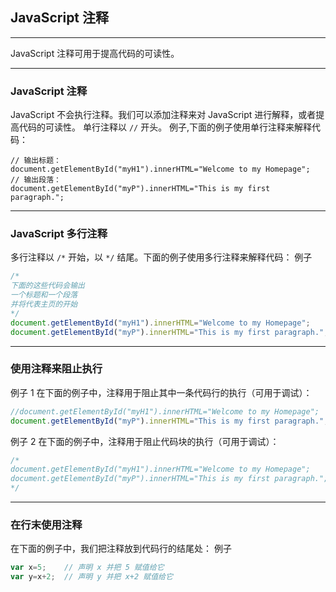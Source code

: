 ## JavaScript 注释

---

JavaScript 注释可用于提高代码的可读性。

---

### JavaScript 注释
JavaScript 不会执行注释。我们可以添加注释来对 JavaScript 进行解释，或者提高代码的可读性。
单行注释以 `//` 开头。
例子,下面的例子使用单行注释来解释代码：
```javasript
// 输出标题：
document.getElementById("myH1").innerHTML="Welcome to my Homepage";
// 输出段落：
document.getElementById("myP").innerHTML="This is my first paragraph.";
```

---

### JavaScript 多行注释

多行注释以 `/*` 开始，以 `*/` 结尾。下面的例子使用多行注释来解释代码：
例子
```javascript
/*
下面的这些代码会输出
一个标题和一个段落
并将代表主页的开始
*/
document.getElementById("myH1").innerHTML="Welcome to my Homepage";
document.getElementById("myP").innerHTML="This is my first paragraph.";
```

---

### 使用注释来阻止执行

例子 1
在下面的例子中，注释用于阻止其中一条代码行的执行（可用于调试）：
```javascript
//document.getElementById("myH1").innerHTML="Welcome to my Homepage";
document.getElementById("myP").innerHTML="This is my first paragraph.";
```
例子 2
在下面的例子中，注释用于阻止代码块的执行（可用于调试）：
```javascript
/*
document.getElementById("myH1").innerHTML="Welcome to my Homepage";
document.getElementById("myP").innerHTML="This is my first paragraph.";
*/
```

---

### 在行末使用注释
在下面的例子中，我们把注释放到代码行的结尾处：
例子
```javascript
var x=5;    // 声明 x 并把 5 赋值给它
var y=x+2;  // 声明 y 并把 x+2 赋值给它
```